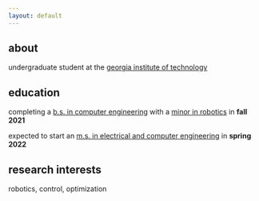 ```yaml
---
layout: default
---
```


## about

undergraduate student at the [georgia institute of technology](https://www.gatech.edu/) 

## education 

completing a [b.s. in computer engineering](https://www.ece.gatech.edu/computer-engineering-degree) with a [minor in robotics](http://catalog.gatech.edu/programs/minor-robotics/#requirementstext) in **fall 2021**

expected to start an [m.s. in electrical and computer engineering](https://www.ece.gatech.edu/masters-degrees) in **spring 2022**


## research interests

robotics, control, optimization
